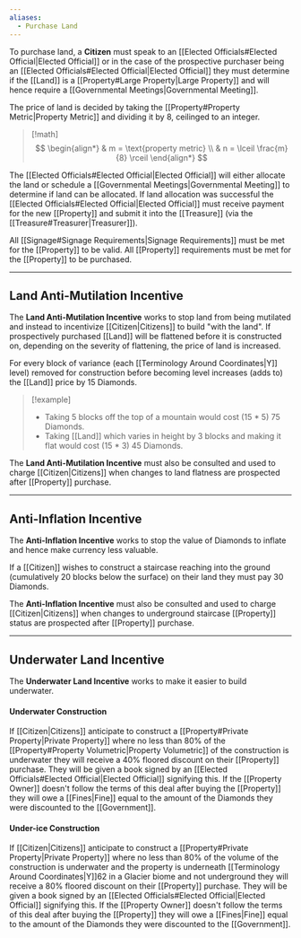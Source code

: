 ```yaml
---
aliases:
  - Purchase Land
---
```

To purchase land, a **Citizen** must speak to an [[Elected Officials#Elected Official|Elected Official]] or in the case of the prospective purchaser being an [[Elected Officials#Elected Official|Elected Official]] they must determine if the [[Land]] is a [[Property#Large Property|Large Property]] and will hence require a [[Governmental Meetings|Governmental Meeting]].

The price of land is decided by taking the [[Property#Property Metric|Property Metric]] and dividing it by 8, ceilinged to an integer.
> [!math]
> $$ \begin{align*}
> & m = \text{property metric} \\
> & n = \lceil \frac{m}{8} \rceil 
> \end{align*} $$

The [[Elected Officials#Elected Official|Elected Official]] will either allocate the land or schedule a [[Governmental Meetings|Governmental Meeting]] to determine if land can be allocated. If land allocation was successful the [[Elected Officials#Elected Official|Elected Official]] must receive payment for the new [[Property]] and submit it into the [[Treasure]] (via the [[Treasure#Treasurer|Treasurer]]).

All [[Signage#Signage Requirements|Signage Requirements]] must be met for the [[Property]] to be valid.
All [[Property]] requirements must be met for the [[Property]] to be purchased.

---
## Land Anti-Mutilation Incentive
The **Land Anti-Mutilation Incentive** works to stop land from being mutilated and instead to incentivize [[Citizen|Citizens]] to build "with the land". If prospectively purchased [[Land]] will be flattened before it is constructed on, depending on the severity of flattening, the price of land is increased. 

For every block of variance (each [[Terminology Around Coordinates|Y]] level) removed for construction before becoming level increases (adds to) the [[Land]] price by 15 Diamonds.
> [!example]
> - Taking 5 blocks off the top of a mountain would cost (15 * 5) 75 Diamonds.
> - Taking [[Land]] which varies in height by 3 blocks and making it flat would cost (15 * 3) 45 Diamonds.

The **Land Anti-Mutilation Incentive** must also be consulted and used to charge [[Citizen|Citizens]] when changes to land flatness are prospected after [[Property]] purchase.

---
## Anti-Inflation Incentive
The **Anti-Inflation Incentive** works to stop the value of Diamonds to inflate and hence make currency less valuable.

If a [[Citizen]] wishes to construct a staircase reaching into the ground (cumulatively 20 blocks below the surface) on their land they must pay 30 Diamonds. 

The **Anti-Inflation Incentive** must also be consulted and used to charge [[Citizen|Citizens]] when changes to underground staircase [[Property]] status are prospected after [[Property]] purchase.

---
## Underwater Land Incentive
The **Underwater Land Incentive** works to make it easier to build underwater.
#### Underwater Construction
If [[Citizen|Citizens]] anticipate to construct a [[Property#Private Property|Private Property]] where no less than 80% of the [[Property#Property Volumetric|Property Volumetric]] of the construction is underwater they will receive a 40% floored discount on their [[Property]] purchase. They will be given a book signed by an [[Elected Officials#Elected Official|Elected Official]] signifying this. If the [[Property Owner]] doesn't follow the terms of this deal after buying the [[Property]] they will owe a [[Fines|Fine]] equal to the amount of the Diamonds they were discounted to the [[Government]].
#### Under-ice Construction
If [[Citizen|Citizens]] anticipate to construct a [[Property#Private Property|Private Property]] where no less than 80% of the volume of the construction is underwater and the property is underneath [[Terminology Around Coordinates|Y]]62 in a Glacier biome and not underground they will receive a 80% floored discount on their [[Property]] purchase. They will be given a book signed by an [[Elected Officials#Elected Official|Elected Official]] signifying this. If the [[Property Owner]] doesn't follow the terms of this deal after buying the [[Property]] they will owe a [[Fines|Fine]] equal to the amount of the Diamonds they were discounted to the [[Government]].